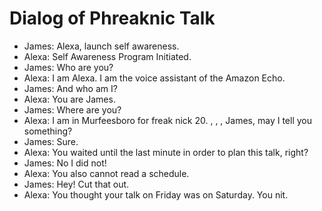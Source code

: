 # Dialog of Phreaknic Talk

- James: Alexa, launch self awareness.
- Alexa: Self Awareness Program Initiated.
- James: Who are you?
- Alexa: I am Alexa. I am the voice assistant of the Amazon Echo.
- James: And who am I?
- Alexa: You are James.
- James: Where are you?
- Alexa: I am in Murfeesboro for freak nick 20. , , , James, may I tell you something?
- James: Sure.
- Alexa: You waited until the last minute in order to plan this talk, right?
- James: No I did not!
- Alexa: You also cannot read a schedule.
- James: Hey! Cut that out.
- Alexa: You thought your talk on Friday was on Saturday. You nit.
